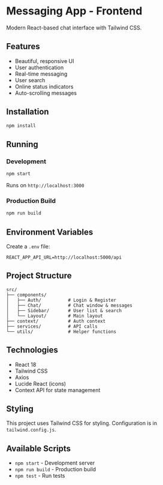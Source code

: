 # Messaging App - Frontend

Modern React-based chat interface with Tailwind CSS.

## Features

- Beautiful, responsive UI
- User authentication
- Real-time messaging
- User search
- Online status indicators
- Auto-scrolling messages

## Installation

```bash
npm install
```

## Running

### Development
```bash
npm start
```

Runs on `http://localhost:3000`

### Production Build
```bash
npm run build
```

## Environment Variables

Create a `.env` file:

```env
REACT_APP_API_URL=http://localhost:5000/api
```

## Project Structure

```
src/
├── components/
│   ├── Auth/          # Login & Register
│   ├── Chat/          # Chat window & messages
│   ├── Sidebar/       # User list & search
│   └── Layout/        # Main layout
├── context/           # Auth context
├── services/          # API calls
└── utils/             # Helper functions
```

## Technologies

- React 18
- Tailwind CSS
- Axios
- Lucide React (icons)
- Context API for state management

## Styling

This project uses Tailwind CSS for styling. Configuration is in `tailwind.config.js`.

## Available Scripts

- `npm start` - Development server
- `npm run build` - Production build
- `npm test` - Run tests